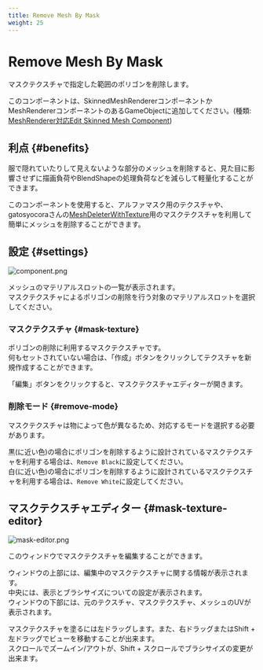 ```yaml
---
title: Remove Mesh By Mask
weight: 25
---
```


# Remove Mesh By Mask

マスクテクスチャで指定した範囲のポリゴンを削除します。

このコンポーネントは、SkinnedMeshRendererコンポーネントかMeshRendererコンポーネントのあるGameObjectに追加してください。(種類: [MeshRenderer対応Edit Skinned Mesh Component](../../component-kind/edit-skinned-mesh-components#modifying-component))

## 利点 {#benefits}

服で隠れていたりして見えないような部分のメッシュを削除すると、見た目に影響させずに描画負荷やBlendShapeの処理負荷などを減らして軽量化することができます。

このコンポーネントを使用すると、アルファマスク用のテクスチャや、gatosyocoraさんの[MeshDeleterWithTexture]用のマスクテクスチャを利用して簡単にメッシュを削除することができます。

[MeshDeleterWithTexture]: https://github.com/gatosyocora/MeshDeleterWithTexture

## 設定 {#settings}

![component.png](component.png)

メッシュのマテリアルスロットの一覧が表示されます。\
マスクテクスチャによるポリゴンの削除を行う対象のマテリアルスロットを選択してください。

### マスクテクスチャ {#mask-texture}

ポリゴンの削除に利用するマスクテクスチャです。\
何もセットされていない場合は、「作成」ボタンをクリックしてテクスチャを新規作成することができます。

「編集」ボタンをクリックすると、マスクテクスチャエディターが開きます。

### 削除モード {#remove-mode}

マスクテクスチャは物によって色が異なるため、対応するモードを選択する必要があります。

黒(に近い色)の場合にポリゴンを削除するように設計されているマスクテクスチャを利用する場合は、`Remove Black`に設定してください。\
白(に近い色)の場合にポリゴンを削除するように設計されているマスクテクスチャを利用する場合は、`Remove White`に設定してください。

## マスクテクスチャエディター {#mask-texture-editor}

![mask-editor.png](mask-editor.png)

このウィンドウでマスクテクスチャを編集することができます。

ウィンドウの上部には、編集中のマスクテクスチャに関する情報が表示されます。\
中央には、表示とブラシサイズについての設定が表示されます。\
ウィンドウの下部には、元のテクスチャ、マスクテクスチャ、メッシュのUVが表示されます。

マスクテクスチャを塗るには左ドラッグします。また、右ドラッグまたはShift + 左ドラッグでビューを移動することが出来ます。\
スクロールでズームイン/アウトが、Shift + スクロールでブラシサイズの変更が出来ます。
